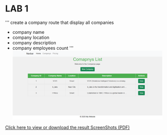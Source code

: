 # LAB 1 
'''
create a company route that display all companies
- company name
- company location
- company description
- company employees count
'''
![Screenshot](images/Task1.png)

[Click here to view or download the result ScreenShots (PDF)](https://github.com/CIHYALACE/FlaskTasks/blob/main/ScreenShots.pdf?raw=true)
